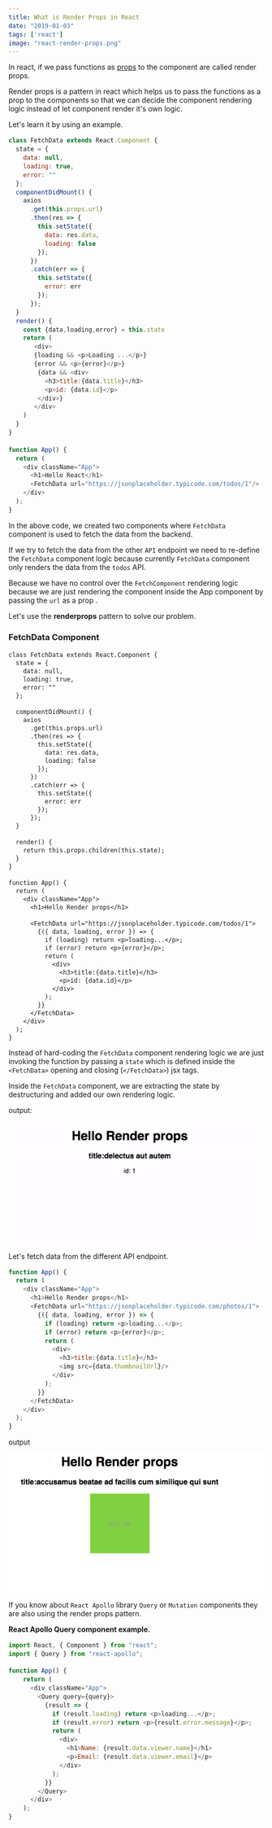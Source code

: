 ```yaml
---
title: What is Render Props in React
date: "2019-01-03"
tags: ['react']
image: "react-render-props.png"
---
```


In react, if we pass functions as [props](/beginners-guide-to-react-props/) to the component are called render props.

Render props is a pattern in react which helps us to pass the functions as a prop to the
components so that we can decide the component rendering logic instead of let component render
it's own logic.

Let's learn it by using an example.

```js
class FetchData extends React.Component {
  state = {
    data: null,
    loading: true,
    error: ""
  };
  componentDidMount() {
    axios
      .get(this.props.url)
      .then(res => {
        this.setState({
          data: res.data,
          loading: false
        });
      })
      .catch(err => {
        this.setState({
          error: err
        });
      });
  }
  render() {
    const {data,loading,error} = this.state
    return (
       <div>
       {loading && <p>Loading ...</p>}
       {error && <p>{error}</p>}
        {data && <div>
          <h3>title:{data.title}</h3>
          <p>id: {data.id}</p>
        </div>}
       </div>
    )
  }
}

function App() {
  return (
    <div className="App">
      <h1>Hello React</h1>
      <FetchData url="https://jsonplaceholder.typicode.com/todos/1"/>
    </div>
  );
}

```

In the above code, we created two components where `FetchData` component is used to fetch the data from the backend.

If we try to fetch the data from the other `API` endpoint we need to re-define the `FetchData` component logic because currently `FetchData` component only renders the data from the `todos` API.

Because we have no control over the `FetchComponent` rendering logic because we are just rendering the component inside the App component by passing the `url` as a prop .

Let's use the __renderprops__ pattern to solve our problem.

### FetchData Component

```js{35-44}
class FetchData extends React.Component {
  state = {
    data: null,
    loading: true,
    error: ""
  };

  componentDidMount() {
    axios
      .get(this.props.url)
      .then(res => {
        this.setState({
          data: res.data,
          loading: false
        });
      })
      .catch(err => {
        this.setState({
          error: err
        });
      });
  }

  render() {
    return this.props.children(this.state);
  }
}

function App() {
  return (
    <div className="App">
      <h1>Hello Render props</h1>

      <FetchData url="https://jsonplaceholder.typicode.com/todos/1">
        {({ data, loading, error }) => {
          if (loading) return <p>loading...</p>;
          if (error) return <p>{error}</p>;
          return (
            <div>
              <h3>title:{data.title}</h3>
              <p>id: {data.id}</p>
            </div>
          );
        }}
      </FetchData>
    </div>
  );
}
```

Instead of hard-coding the `FetchData` component rendering logic we are just invoking the function by passing a `state` which is defined inside the `<FetchData>` opening and closing (`</FetchData>`) jsx tags.

Inside the `FetchData` component, we are extracting the state by destructuring and added our own rendering logic.

output:

![Fetching data using render props](render-props-demo.gif)


Let's fetch data from the different API endpoint.

```js
function App() {
  return (
    <div className="App">
      <h1>Hello Render props</h1>
      <FetchData url="https://jsonplaceholder.typicode.com/photos/1">
        {({ data, loading, error }) => {
          if (loading) return <p>loading...</p>;
          if (error) return <p>{error}</p>;
          return (
            <div>
              <h3>title:{data.title}</h3>
              <img src={data.thumbnailUrl}/>
            </div>
          );
        }}
      </FetchData>
    </div>
  );
}
```
output

![render props function](./render-props-fetchingdata.png)



If you know about `React Apollo` library  `Query` or `Mutation` components they are also using the render props pattern.


**React Apollo Query component example.**

```js
import React, { Component } from "react";
import { Query } from "react-apollo";

function App() {
    return (
      <div className="App">
        <Query query={query}>
          {result => {
            if (result.loading) return <p>loading...</p>;
            if (result.error) return <p>{result.error.message}</p>;
            return (
              <div>
                <h1>Name: {result.data.viewer.name}</h1>
                <p>Email: {result.data.viewer.email}</p>
              </div>
            );
          }}
        </Query>
      </div>
    );
}
```